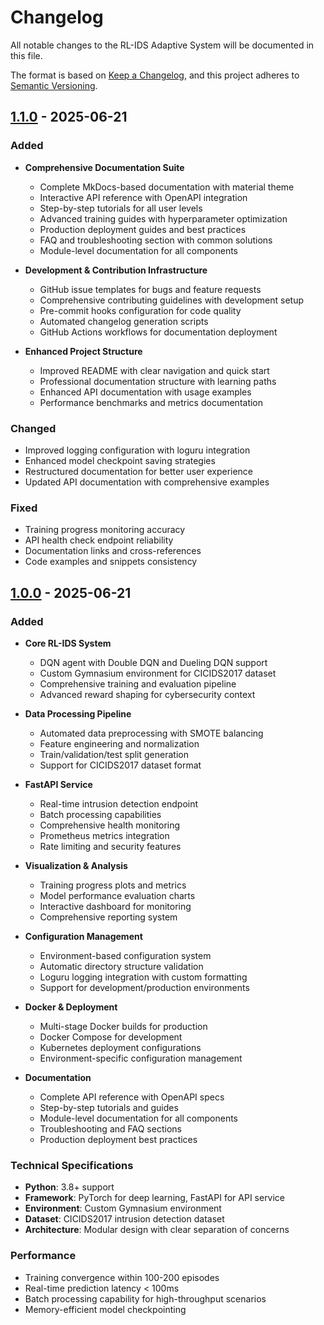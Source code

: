 # Changelog

All notable changes to the RL-IDS Adaptive System will be documented in this file.

The format is based on [Keep a Changelog](https://keepachangelog.com/en/1.0.0/),
and this project adheres to [Semantic Versioning](https://semver.org/spec/v2.0.0.html).

## [1.1.0] - 2025-06-21

### Added
- **Comprehensive Documentation Suite**
  - Complete MkDocs-based documentation with material theme
  - Interactive API reference with OpenAPI integration
  - Step-by-step tutorials for all user levels
  - Advanced training guides with hyperparameter optimization
  - Production deployment guides and best practices
  - FAQ and troubleshooting section with common solutions
  - Module-level documentation for all components

- **Development & Contribution Infrastructure**
  - GitHub issue templates for bugs and feature requests
  - Comprehensive contributing guidelines with development setup
  - Pre-commit hooks configuration for code quality
  - Automated changelog generation scripts
  - GitHub Actions workflows for documentation deployment

- **Enhanced Project Structure**
  - Improved README with clear navigation and quick start
  - Professional documentation structure with learning paths
  - Enhanced API documentation with usage examples
  - Performance benchmarks and metrics documentation

### Changed
- Improved logging configuration with loguru integration
- Enhanced model checkpoint saving strategies
- Restructured documentation for better user experience
- Updated API documentation with comprehensive examples

### Fixed
- Training progress monitoring accuracy
- API health check endpoint reliability
- Documentation links and cross-references
- Code examples and snippets consistency

## [1.0.0] - 2025-06-21

### Added
- **Core RL-IDS System**
  - DQN agent with Double DQN and Dueling DQN support
  - Custom Gymnasium environment for CICIDS2017 dataset
  - Comprehensive training and evaluation pipeline
  - Advanced reward shaping for cybersecurity context

- **Data Processing Pipeline**
  - Automated data preprocessing with SMOTE balancing
  - Feature engineering and normalization
  - Train/validation/test split generation
  - Support for CICIDS2017 dataset format

- **FastAPI Service**
  - Real-time intrusion detection endpoint
  - Batch processing capabilities
  - Comprehensive health monitoring
  - Prometheus metrics integration
  - Rate limiting and security features

- **Visualization & Analysis**
  - Training progress plots and metrics
  - Model performance evaluation charts
  - Interactive dashboard for monitoring
  - Comprehensive reporting system

- **Configuration Management**
  - Environment-based configuration system
  - Automatic directory structure validation
  - Loguru logging integration with custom formatting
  - Support for development/production environments

- **Docker & Deployment**
  - Multi-stage Docker builds for production
  - Docker Compose for development
  - Kubernetes deployment configurations
  - Environment-specific configuration management

- **Documentation**
  - Complete API reference with OpenAPI specs
  - Step-by-step tutorials and guides
  - Module-level documentation for all components
  - Troubleshooting and FAQ sections
  - Production deployment best practices

### Technical Specifications
- **Python**: 3.8+ support
- **Framework**: PyTorch for deep learning, FastAPI for API service
- **Environment**: Custom Gymnasium environment
- **Dataset**: CICIDS2017 intrusion detection dataset
- **Architecture**: Modular design with clear separation of concerns

### Performance
- Training convergence within 100-200 episodes
- Real-time prediction latency < 100ms
- Batch processing capability for high-throughput scenarios
- Memory-efficient model checkpointing

[Unreleased]: https://github.com/yashpotdar-py/rl-ids/compare/v1.1.0...HEAD
[1.1.0]: https://github.com/yashpotdar-py/rl-ids/compare/v1.0.0...v1.1.0
[1.0.0]: https://github.com/yashpotdar-py/rl-ids/releases/tag/v1.0.0